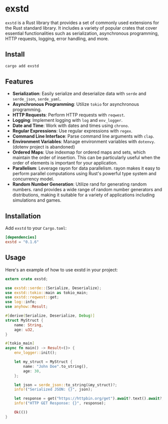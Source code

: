 # exstd

`exstd` is a Rust library that provides a set of commonly used extensions for the Rust standard library. It includes a variety of popular crates that cover essential functionalities such as serialization, asynchronous programming, HTTP requests, logging, error handling, and more.

## Install
```bash
cargo add exstd
```

## Features

- **Serialization**: Easily serialize and deserialize data with `serde` and `serde_json`, `serde_yaml`.
- **Asynchronous Programming**: Utilize `tokio` for asynchronous programming.
- **HTTP Requests**: Perform HTTP requests with `reqwest`.
- **Logging**: Implement logging with `log` and `env_logger`.
- **Date and Time**: Work with dates and times using `chrono`.
- **Regular Expressions**: Use regular expressions with `regex`.
- **Command Line Interface**: Parse command line arguments with `clap`.
- **Environment Variables**: Manage environment variables with `dotenvy`. (dotenv project is abandoned)
- **Ordered Maps**: Use indexmap for ordered maps and sets, which maintain the order of insertion. This can be particularly useful when the order of elements is important for your application.
- **Parallelism**: Leverage rayon for data parallelism. rayon makes it easy to perform parallel computations using Rust's powerful type system and concurrency model.
- **Random Number Generation**: Utilize rand for generating random numbers. rand provides a wide range of random number generators and distributions, making it suitable for a variety of applications including simulations and games.


## Installation

Add `exstd` to your `Cargo.toml`:

```toml
[dependencies]
exstd = "0.1.6"
```

## Usage

Here's an example of how to use exstd in your project:

```rust
extern crate exstd;

use exstd::serde::{Serialize, Deserialize};
use exstd::tokio::main as tokio_main;
use exstd::reqwest::get;
use log::info;
use anyhow::Result;

#[derive(Serialize, Deserialize, Debug)]
struct MyStruct {
    name: String,
    age: u32,
}

#[tokio_main]
async fn main() -> Result<()> {
    env_logger::init();

    let my_struct = MyStruct {
        name: "John Doe".to_string(),
        age: 30,
    };

    let json = serde_json::to_string(&my_struct)?;
    info!("Serialized JSON: {}", json);

    let response = get("https://httpbin.org/get").await?.text().await?;
    info!("HTTP GET Response: {}", response);

    Ok(())
}

```